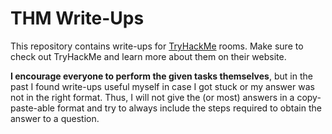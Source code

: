 # THM Write-Ups

This repository contains write-ups for [TryHackMe](https://tryhackme.com/) rooms.
Make sure to check out TryHackMe and learn more about them on their website.

**I encourage everyone to perform the given tasks themselves**, but in the past I found write-ups useful myself in case I got stuck or my answer was not in the right format.
Thus, I will not give the (or most) answers in a copy-paste-able format and try to always include the steps required to obtain the answer to a question.